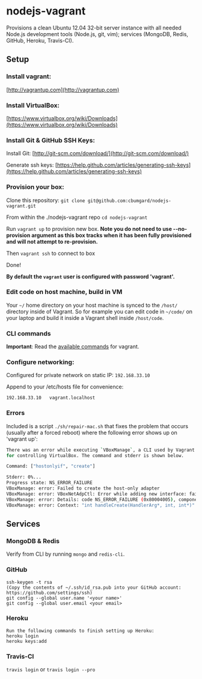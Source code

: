# nodejs-vagrant

Provisions a clean Ubuntu 12.04 32-bit server instance with all needed Node.js development tools (Node.js, git, vim); services (MongoDB, Redis, GitHub, Heroku, Travis-CI).

## Setup

### Install vagrant: 
[http://vagrantup.com](http://vagrantup.com)

### Install VirtualBox:
[https://www.virtualbox.org/wiki/Downloads](https://www.virtualbox.org/wiki/Downloads)

### Install Git & GitHub SSH Keys:

Install Git: [http://git-scm.com/download/](http://git-scm.com/download/)

Generate ssh keys: [https://help.github.com/articles/generating-ssh-keys](https://help.github.com/articles/generating-ssh-keys)

### Provision your box:

Clone this repository: ```git clone git@github.com:cbumgard/nodejs-vagrant.git```

From within the ./nodejs-vagrant repo ```cd nodejs-vagrant```

Run ```vagrant up``` to provision new box. __Note you do not need to use --no-provision argument as this box tracks when it has been fully provisioned and will not attempt to re-provision.__

Then ```vagrant ssh``` to connect to box

Done! 

__By default the ```vagrant``` user is configured with password 'vagrant'.__

### Edit code on host machine, build in VM

Your ```~/``` home directory on your host machine is synced to the ```/host/``` directory inside of Vagrant. So for example you can edit code in ```~/code/``` on your laptop and build it inside a Vagrant shell inside ```/host/code```.

### CLI commands 

__Important__: Read the [available commands](http://docs.vagrantup.com/v2/cli/index.html) for vagrant. 

### Configure networking:

Configured for private network on static IP: ```192.168.33.10```

Append to your /etc/hosts file for convenience:

```192.168.33.10   vagrant.localhost```

### Errors

Included is a script ```./sh/repair-mac.sh``` that fixes the problem that occurs (usually after a forced reboot) where the following error shows up on 'vagrant up':

```bash
There was an error while executing `VBoxManage`, a CLI used by Vagrant
for controlling VirtualBox. The command and stderr is shown below.

Command: ["hostonlyif", "create"]

Stderr: 0%...
Progress state: NS_ERROR_FAILURE
VBoxManage: error: Failed to create the host-only adapter
VBoxManage: error: VBoxNetAdpCtl: Error while adding new interface: failed to open /dev/vboxnetctl: No such file or directory
VBoxManage: error: Details: code NS_ERROR_FAILURE (0x80004005), component HostNetworkInterface, interface IHostNetworkInterface
VBoxManage: error: Context: "int handleCreate(HandlerArg*, int, int*)" at line 66 of file VBoxManageHostonly.cpp
```

## Services

### MongoDB & Redis

Verify from CLI by running ```mongo``` and ```redis-cli```.

### GitHub

```
ssh-keygen -t rsa
(Copy the contents of ~/.ssh/id_rsa.pub into your GitHub account: https://github.com/settings/ssh)
git config --global user.name '<your name>'
git config --global user.email <your email>
```

### Heroku

```
Run the following commands to finish setting up Heroku:
heroku login
heroku keys:add
```

### Travis-CI

```travis login```
or
```travis login --pro```